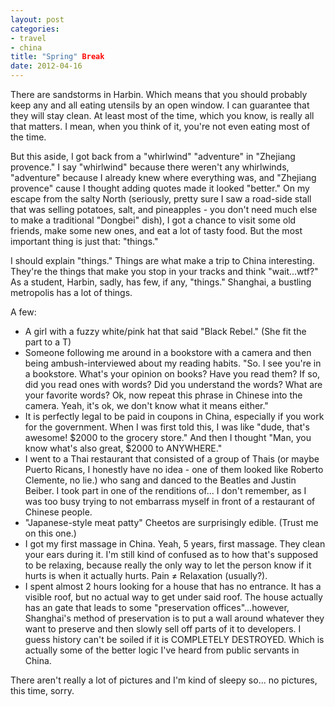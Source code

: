 ```yaml
---
layout: post
categories: 
- travel
- china
title: "Spring" Break
date: 2012-04-16
---
```

There are sandstorms in Harbin. Which means that you should probably keep any and all eating utensils by an open window. I can guarantee that they will stay clean. At least most of the time, which you know, is really all that matters. I mean, when you think of it, you're not even eating most of the time.

But this aside, I got back from a "whirlwind" "adventure" in "Zhejiang provence." I say "whirlwind" because there weren't any whirlwinds, "adventure" because I already knew where everything was, and "Zhejiang provence" cause I thought adding quotes made it looked "better." On my escape from the salty North (seriously, pretty sure I saw a road-side stall that was selling potatoes, salt, and pineapples - you don't need much else to make a traditional "Dongbei" dish), I got a chance to visit some old friends, make some new ones, and eat a lot of tasty food. But the most important thing is just that: "things."
<!-- more -->
I should explain "things." Things are what make a trip to China interesting. They're the things that make you stop in your tracks and think "wait...wtf?" As a student, Harbin, sadly, has few, if any, "things." Shanghai, a bustling metropolis has a lot of things.

A few:

* A girl with a fuzzy white/pink hat that said "Black Rebel." (She fit the part to a T)
* Someone following me around in a bookstore with a camera and then being ambush-interviewed about my reading habits. "So. I see you're in a bookstore. What's your opinion on books? Have you read them? If so, did you read ones with words? Did you understand the words? What are your favorite words? Ok, now repeat this phrase in Chinese into the camera. Yeah, it's ok, we don't know what it means either."
* It is perfectly legal to be paid in coupons in China, especially if you work for the government. When I was first told this, I was like "dude, that's awesome! $2000 to the grocery store." And then I thought "Man, you know what's also great, $2000 to ANYWHERE."
* I went to a Thai restaurant that consisted of a group of Thais (or maybe Puerto Ricans, I honestly have no idea - one of them looked like Roberto Clemente, no lie.) who sang and danced to the Beatles and Justin Beiber. I took part in one of the renditions of... I don't remember, as I was too busy trying to not embarrass myself in front of a restaurant of Chinese people.
* "Japanese-style meat patty" Cheetos are surprisingly edible. (Trust me on this one.)
* I got my first massage in China. Yeah, 5 years, first massage. They clean your ears during it. I'm still kind of confused as to how that's supposed to be relaxing, because really the only way to let the person know if it hurts is when it actually hurts. Pain ≠ Relaxation (usually?).
* I spent almost 2 hours looking for a house that has no entrance. It has a visible roof, but no actual way to get under said roof. The house actually has an gate that leads to some "preservation offices"...however, Shanghai's method of preservation is to put a wall around whatever they want to preserve and then slowly sell off parts of it to developers. I guess history can't be soiled if it is COMPLETELY DESTROYED. Which is actually some of the better logic I've heard from public servants in China.

There aren't really a lot of pictures and I'm kind of sleepy so... no pictures, this time, sorry.